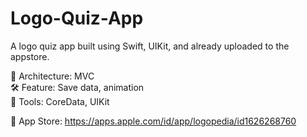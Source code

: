 # Logo-Quiz-App

A logo quiz app built using Swift, UIKit, and already uploaded to the appstore.

🧱 Architecture: MVC  
🛠 Feature: Save data, animation  
🔌 Tools: CoreData, UIKit  

🍎 App Store: https://apps.apple.com/id/app/logopedia/id1626268760
